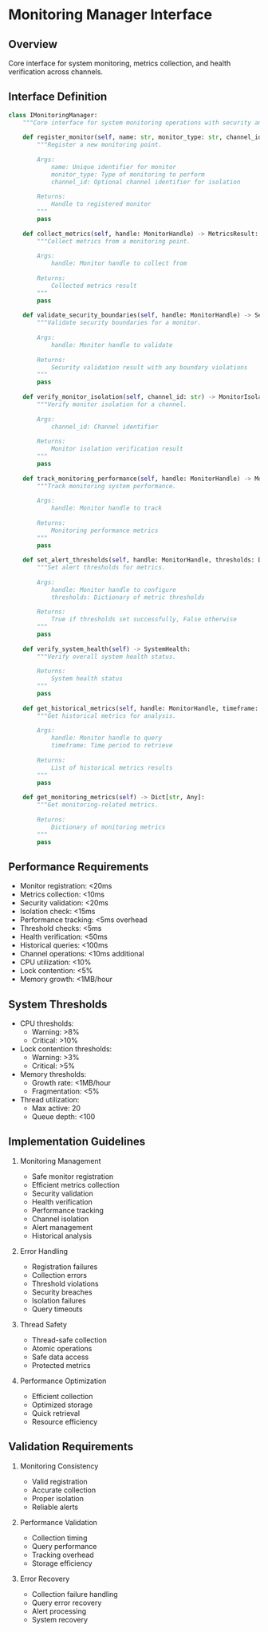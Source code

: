 # Monitoring Manager Interface

## Overview
Core interface for system monitoring, metrics collection, and health verification across channels.

## Interface Definition
```python
class IMonitoringManager:
    """Core interface for system monitoring operations with security and performance tracking."""
    
    def register_monitor(self, name: str, monitor_type: str, channel_id: Optional[str] = None) -> MonitorHandle:
        """Register a new monitoring point.
        
        Args:
            name: Unique identifier for monitor
            monitor_type: Type of monitoring to perform
            channel_id: Optional channel identifier for isolation
            
        Returns:
            Handle to registered monitor
        """
        pass
        
    def collect_metrics(self, handle: MonitorHandle) -> MetricsResult:
        """Collect metrics from a monitoring point.
        
        Args:
            handle: Monitor handle to collect from
            
        Returns:
            Collected metrics result
        """
        pass
        
    def validate_security_boundaries(self, handle: MonitorHandle) -> SecurityValidationResult:
        """Validate security boundaries for a monitor.
        
        Args:
            handle: Monitor handle to validate
            
        Returns:
            Security validation result with any boundary violations
        """
        pass
        
    def verify_monitor_isolation(self, channel_id: str) -> MonitorIsolationResult:
        """Verify monitor isolation for a channel.
        
        Args:
            channel_id: Channel identifier
            
        Returns:
            Monitor isolation verification result
        """
        pass
        
    def track_monitoring_performance(self, handle: MonitorHandle) -> MonitoringMetrics:
        """Track monitoring system performance.
        
        Args:
            handle: Monitor handle to track
            
        Returns:
            Monitoring performance metrics
        """
        pass
        
    def set_alert_thresholds(self, handle: MonitorHandle, thresholds: Dict[str, float]) -> bool:
        """Set alert thresholds for metrics.
        
        Args:
            handle: Monitor handle to configure
            thresholds: Dictionary of metric thresholds
            
        Returns:
            True if thresholds set successfully, False otherwise
        """
        pass
        
    def verify_system_health(self) -> SystemHealth:
        """Verify overall system health status.
        
        Returns:
            System health status
        """
        pass
        
    def get_historical_metrics(self, handle: MonitorHandle, timeframe: TimeFrame) -> List[MetricsResult]:
        """Get historical metrics for analysis.
        
        Args:
            handle: Monitor handle to query
            timeframe: Time period to retrieve
            
        Returns:
            List of historical metrics results
        """
        pass
        
    def get_monitoring_metrics(self) -> Dict[str, Any]:
        """Get monitoring-related metrics.
        
        Returns:
            Dictionary of monitoring metrics
        """
        pass
```

## Performance Requirements

- Monitor registration: <20ms
- Metrics collection: <10ms
- Security validation: <20ms
- Isolation check: <15ms
- Performance tracking: <5ms overhead
- Threshold checks: <5ms
- Health verification: <50ms
- Historical queries: <100ms
- Channel operations: <10ms additional
- CPU utilization: <10%
- Lock contention: <5%
- Memory growth: <1MB/hour

## System Thresholds

- CPU thresholds:
  - Warning: >8%
  - Critical: >10%
- Lock contention thresholds:
  - Warning: >3%
  - Critical: >5%
- Memory thresholds:
  - Growth rate: <1MB/hour
  - Fragmentation: <5%
- Thread utilization:
  - Max active: 20
  - Queue depth: <100

## Implementation Guidelines

1. Monitoring Management
   - Safe monitor registration
   - Efficient metrics collection
   - Security validation
   - Health verification
   - Performance tracking
   - Channel isolation
   - Alert management
   - Historical analysis

2. Error Handling
   - Registration failures
   - Collection errors
   - Threshold violations
   - Security breaches
   - Isolation failures
   - Query timeouts

3. Thread Safety
   - Thread-safe collection
   - Atomic operations
   - Safe data access
   - Protected metrics

4. Performance Optimization
   - Efficient collection
   - Optimized storage
   - Quick retrieval
   - Resource efficiency

## Validation Requirements

1. Monitoring Consistency
   - Valid registration
   - Accurate collection
   - Proper isolation
   - Reliable alerts

2. Performance Validation
   - Collection timing
   - Query performance
   - Tracking overhead
   - Storage efficiency

3. Error Recovery
   - Collection failure handling
   - Query error recovery
   - Alert processing
   - System recovery
